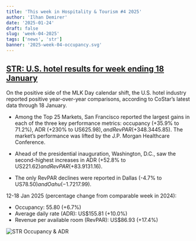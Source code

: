 ```yaml
---
title: 'This week in Hospitality & Tourism #4 2025'
author: 'Ilhan Demirer'
date: '2025-01-24'
draft: false
slug: 'week-04-2025'
tags: ['news', 'str']
banner: '2025-week-04-occupancy.svg'
---
```


## [STR: U.S. hotel results for week ending 18 January](https://str.com/press-release/us-hotel-results-week-ending-18-january)

On the positive side of the MLK Day calendar shift, the U.S. hotel industry reported positive year-over-year comparisons, according to CoStar’s latest data through 18 January.

- Among the Top 25 Markets, San Francisco reported the largest gains in each of the three key performance metrics: occupancy (+35.9% to 71.2%), ADR (+230% to US$625.98), and RevPAR (+348.3% to US$445.85). The market’s performance was lifted by the J.P. Morgan Healthcare Conference.

- Ahead of the presidential inauguration, Washington, D.C., saw the second-highest increases in ADR (+52.8% to US$221.62) and RevPAR (+83.9% to US$131.16).

- The only RevPAR declines were reported in Dallas (-4.7% to US$78.50) and Oahu (-1.7% to US$217.99).

12-18 Jan 2025 (percentage change from comparable week in 2024):

- Occupancy: 55.80 (+6.7%)
- Average daily rate (ADR): US$155.81 (+10.0%)
- Revenue per available room (RevPAR): US$86.93 (+17.4%)

![STR Occupancy & ADR](/images/blogimages/2025-week-04-occupancy.svg)
